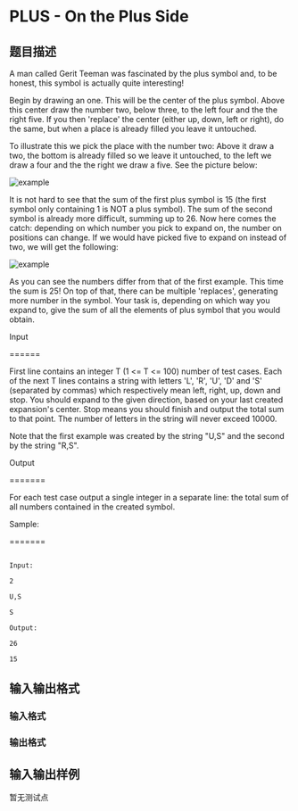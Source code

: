 # PLUS - On the Plus Side

## 题目描述

A man called Gerit Teeman was fascinated by the plus symbol and, to be honest, this symbol is actually quite interesting!

Begin by drawing an one. This will be the center of the plus symbol. Above this center draw the number two, below three, to the left four and the the right five. If you then 'replace' the center (either up, down, left or right), do the same, but when a place is already filled you leave it untouched.

To illustrate this we pick the place with the number two: Above it draw a two, the bottom is already filled so we leave it untouched, to the left we draw a four and the the right we draw a five. See the picture below:

![example](/content/zukow:plusex1.png "example 1")

It is not hard to see that the sum of the first plus symbol is 15 (the first symbol only containing 1 is NOT a plus symbol). The sum of the second symbol is already more difficult, summing up to 26. Now here comes the catch: depending on which number you pick to expand on, the number on positions can change. If we would have picked five to expand on instead of two, we will get the following:

![example](/content/zukow:plusex2.png "example 2")

As you can see the numbers differ from that of the first example. This time the sum is 25! On top of that, there can be multiple 'replaces', generating more number in the symbol. Your task is, depending on which way you expand to, give the sum of all the elements of plus symbol that you would obtain.

Input

======

First line contains an integer T (1 <= T <= 100) number of test cases. Each of the next T lines contains a string with letters 'L', 'R', 'U', 'D' and 'S' (separated by commas) which respectively mean left, right, up, down and stop. You should expand to the given direction, based on your last created expansion's center. Stop means you should finish and output the total sum to that point. The number of letters in the string will never exceed 10000.

Note that the first example was created by the string "U,S" and the second by the string "R,S".

Output

=======

For each test case output a single integer in a separate line: the total sum of all numbers contained in the created symbol.

Sample:

=======

```

Input:

2

U,S

S

Output:

26

15

```

## 输入输出格式

### 输入格式

### 输出格式

## 输入输出样例

暂无测试点

